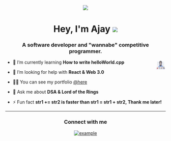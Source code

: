 <p align="center">
  <img style="width:8rem; height:auto" src="https://cdn.dribbble.com/users/1787323/screenshots/10091971/media/d43c019bfeff34be8816481e843ea8c1.png"/>
</p>

<h1 align="center">Hey, I'm Ajay  <img width="30px" src="https://img.icons8.com/ios/50/000000/hitchhike.png"/></h1>
<h3 font-size="20" align="center">A software developer and "wannabe" competitive programmer.</h3>


- 🌱 I’m currently learning **How to write helloWorld.cpp** <img align="right" width="30px" style="width:2rem; height:2rem" src="https://raw.githubusercontent.com/Elanza-48/Elanza-48/41a4790484e268102dfdab2b7c59d440d3ffafab/resources/img/geek.gif"/>

- 🤝 I’m looking for help with **React & Web 3.0**

- 👨‍💻 You can see my portfolio [@here](https://ajaykumarx.web.app/)

- 💬 Ask me about **DSA & Lord of the Rings**

- ⚡ Fun fact **str1 += str2 is faster than str1 = str1 + str2, Thank me later!**


---



<h3 align="center">Connect with me</h3>

<div style="margin-top:10px" align="center">
  
  <div>
    <a  href="https://www.linkedin.com/in/ajay-kumar-685034130/" target="_blank">
      <img src="https://img.shields.io/badge/Linked%20In-0A66C2.svg?style=for-the-badge&logo=linkedin&logoColor=white" alt="example"/>
    </a>
   
  </div>

